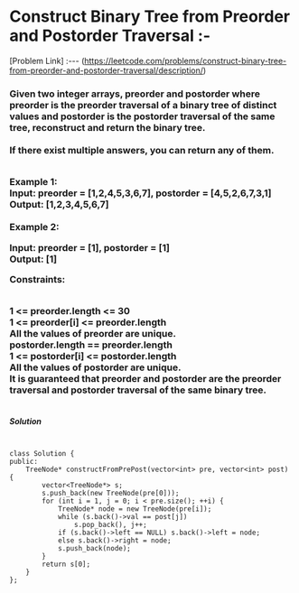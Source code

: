 # Construct Binary Tree from Preorder and Postorder Traversal :-

[Problem Link] :--- (https://leetcode.com/problems/construct-binary-tree-from-preorder-and-postorder-traversal/description/)

<h3>
Given two integer arrays, preorder and postorder where preorder is the preorder traversal of a binary tree of distinct values and postorder is the postorder traversal of the same tree, reconstruct and return the binary tree.
<br><br>
If there exist multiple answers, you can return any of them.<br><br>

Example 1:<br>
Input: preorder = [1,2,4,5,3,6,7], postorder = [4,5,2,6,7,3,1]<br>
Output: [1,2,3,4,5,6,7]<br><br>
Example 2:<br>

Input: preorder = [1], postorder = [1]<br>
Output: [1]<br>
 

Constraints:<br><br>

1 <= preorder.length <= 30<br>
1 <= preorder[i] <= preorder.length<br>
All the values of preorder are unique.<br>
postorder.length == preorder.length<br>
1 <= postorder[i] <= postorder.length<br>
All the values of postorder are unique.<br>
It is guaranteed that preorder and postorder are the preorder traversal and postorder traversal of the same binary tree.<br><br>
  
</h3>

***Solution***

```


class Solution {
public:
    TreeNode* constructFromPrePost(vector<int> pre, vector<int> post) {
        vector<TreeNode*> s;
        s.push_back(new TreeNode(pre[0]));
        for (int i = 1, j = 0; i < pre.size(); ++i) {
            TreeNode* node = new TreeNode(pre[i]);
            while (s.back()->val == post[j])
                s.pop_back(), j++;
            if (s.back()->left == NULL) s.back()->left = node;
            else s.back()->right = node;
            s.push_back(node);
        }
        return s[0];
    }
};

```
